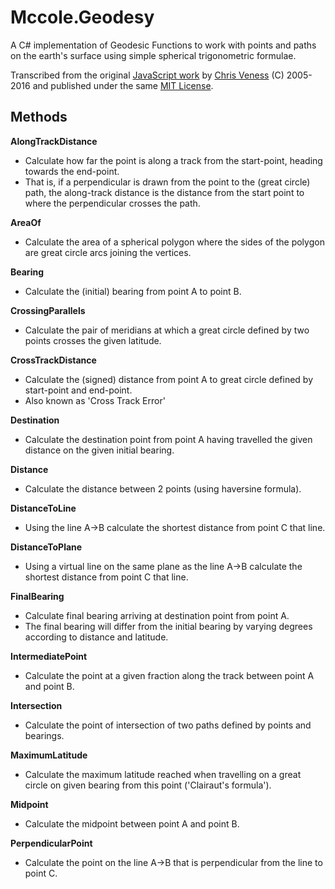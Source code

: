 # Mccole.Geodesy

A C# implementation of Geodesic Functions to work with points and paths on the earth's surface using simple spherical trigonometric formulae.

Transcribed from the original [JavaScript work](https://www.movable-type.co.uk/scripts/latlong.html) by [Chris Veness](https://github.com/chrisveness/geodesy) (C) 2005-2016 and published under the same [MIT License](https://opensource.org/licenses/MIT).

## Methods
**AlongTrackDistance**
- Calculate how far the point is along a track from the start-point, heading towards the end-point. 
- That is, if a perpendicular is drawn from the point to the (great circle) path, the along-track distance is the distance from the start point to where the perpendicular crosses the path.

**AreaOf**
- Calculate the area of a spherical polygon where the sides of the polygon are great circle arcs joining the vertices.

**Bearing**
- Calculate the (initial) bearing from point A to point B.

**CrossingParallels**
- Calculate the pair of meridians at which a great circle defined by two points crosses the given latitude.

**CrossTrackDistance**
- Calculate the (signed) distance from point A to great circle defined by start-point and end-point.  
- Also known as 'Cross Track Error'

**Destination**
- Calculate the destination point from point A having travelled the given distance on the given initial bearing.

**Distance**
- Calculate the distance between 2 points (using haversine formula).

**DistanceToLine**
- Using the line A->B calculate the shortest distance from point C that line.

**DistanceToPlane**
- Using a virtual line on the same plane as the line A->B calculate the shortest distance from point C that line.

**FinalBearing**
- Calculate final bearing arriving at destination point from point A.
- The final bearing will differ from the initial bearing by varying degrees according to distance and latitude.

**IntermediatePoint**
- Calculate the point at a given fraction along the track between point A and point B.

**Intersection**
- Calculate the point of intersection of two paths defined by points and bearings.

**MaximumLatitude**
- Calculate the maximum latitude reached when travelling on a great circle on given bearing from this point ('Clairaut's formula').

**Midpoint**
- Calculate the midpoint between point A and point B.

**PerpendicularPoint**
- Calculate the point on the line A->B that is perpendicular from the line to point C.
